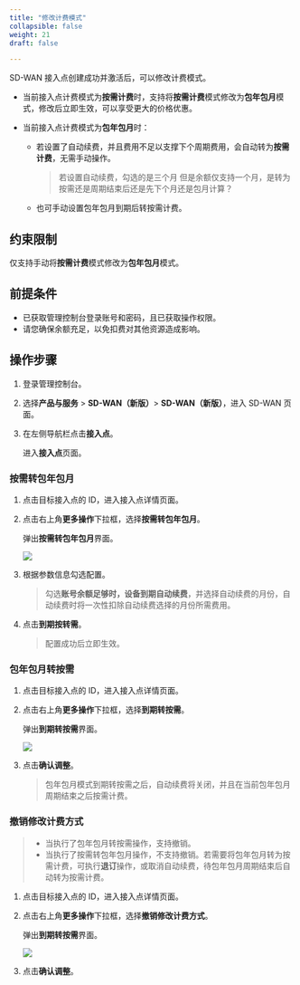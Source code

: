 ```yaml
---
title: "修改计费模式"
collapsible: false
weight: 21
draft: false

---
```


SD-WAN 接入点创建成功并激活后，可以修改计费模式。

- 当前接入点计费模式为**按需计费**时，支持将**按需计费**模式修改为**包年包月**模式，修改后立即生效，可以享受更大的价格优惠。

- 当前接入点计费模式为**包年包月**时：

  - 若设置了自动续费，并且费用不足以支撑下个周期费用，会自动转为**按需计费**，无需手动操作。

    > 若设置自动续费，勾选的是三个月 但是余额仅支持一个月，是转为按需还是周期结束后还是先下个月还是包月计算？

  - 也可手动设置包年包月到期后转按需计费。

## 约束限制

仅支持手动将**按需计费**模式修改为**包年包月**模式。

## 前提条件

- 已获取管理控制台登录账号和密码，且已获取操作权限。
- 请您确保余额充足，以免扣费对其他资源造成影响。

## 操作步骤

1. 登录管理控制台。

2. 选择**产品与服务** > **SD-WAN（新版）**> **SD-WAN（新版）**，进入 SD-WAN 页面。

3. 在左侧导航栏点击**接入点**。

   进入**接入点**页面。

### 按需转包年包月

1. 点击目标接入点的 ID，进入接入点详情页面。

2. 点击右上角**更多操作**下拉框，选择**按需转包年包月**。

   弹出**按需转包年包月**界面。

   ![](../../../_images/switch_mode_01.png)

3. 根据参数信息勾选配置。

   > 勾选**账号余额足够时，设备到期自动续费**，并选择自动续费的月份，自动续费时将一次性扣除自动续费选择的月份所需费用。

4. 点击**到期按转需**。

   > 配置成功后立即生效。

### 包年包月转按需

1. 点击目标接入点的 ID，进入接入点详情页面。

2. 点击右上角**更多操作**下拉框，选择**到期转按需**。

   弹出**到期转按需**界面。

   ![](../../../_images/switch_mode_02.png)

3. 点击**确认调整**。

   > 包年包月模式到期转按需之后，自动续费将关闭，并且在当前包年包月周期结束之后按需计费。

### 撤销修改计费方式

> - 当执行了包年包月转按需操作，支持撤销。
> - 当执行了按需转包年包月操作，不支持撤销。若需要将包年包月转为按需计费，可执行**退订**操作，或取消自动续费，待包年包月周期结束后自动转为按需计费。

1. 点击目标接入点的 ID，进入接入点详情页面。

2. 点击右上角**更多操作**下拉框，选择**撤销修改计费方式**。

   弹出**到期转按需**界面。

   ![](../../../_images/switch_mode_03.png)

3. 点击**确认调整**。